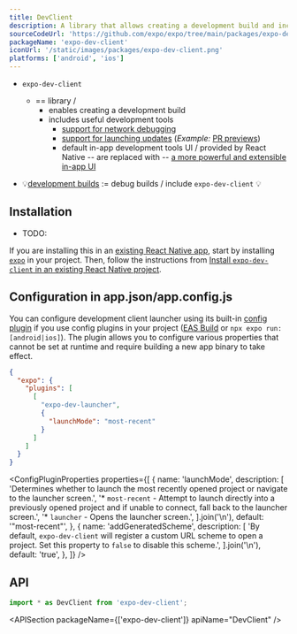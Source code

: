```yaml
---
title: DevClient
description: A library that allows creating a development build and includes useful development tools.
sourceCodeUrl: 'https://github.com/expo/expo/tree/main/packages/expo-dev-client'
packageName: 'expo-dev-client'
iconUrl: '/static/images/packages/expo-dev-client.png'
platforms: ['android', 'ios']
---
```


* `expo-dev-client`
  * == library / 
    * enables creating a development build
    * includes useful development tools
      * [support for network debugging](../../../debugging/tools.mdx/#inspecting-network-requests)
      * [support for launching updates](../../../eas-update/expo-dev-client.mdx) (_Example:_ [PR previews](../../../develop/development-builds/development-workflows/#pr-previews))
      * default in-app development tools UI / provided by React Native -- are replaced with -- [a more powerful and extensible in-app UI](../../../debugging/tools.mdx/#developer-menu)

* 💡[development builds](/develop/development-builds/introduction/) := debug builds / include `expo-dev-client` 💡 

## Installation

* TODO:
<APIInstallSection hideBareInstructions />

If you are installing this in an [existing React Native app](/bare/overview/), start by installing [`expo`](/bare/installing-expo-modules/) in your project.
Then, follow the instructions from [Install `expo-dev-client` in an existing React Native project](/bare/install-dev-builds-in-bare/).

## Configuration in app.json/app.config.js

You can configure development client launcher using its built-in [config plugin](/config-plugins/introduction/) if you use config plugins in your project ([EAS Build](/build/introduction) or `npx expo run:[android|ios]`). The plugin allows you to configure various properties that cannot be set at runtime and require building a new app binary to take effect.

<ConfigPluginExample>

```json app.json
{
  "expo": {
    "plugins": [
      [
        "expo-dev-launcher",
        {
          "launchMode": "most-recent"
        }
      ]
    ]
  }
}
```

</ConfigPluginExample>

<ConfigPluginProperties
  properties={[
    {
      name: 'launchMode',
      description: [
        'Determines whether to launch the most recently opened project or navigate to the launcher screen.',
        '* `most-recent` - Attempt to launch directly into a previously opened project and if unable to connect, fall back to the launcher screen.',
        '* `launcher` - Opens the launcher screen.',
      ].join('\n'),
      default: '"most-recent"',
    },
    {
      name: 'addGeneratedScheme',
      description: [
        'By default, `expo-dev-client` will register a custom URL scheme to open a project. Set this property to `false` to disable this scheme.',
      ].join('\n'),
      default: 'true',
    },
  ]}
/>

## API

```js
import * as DevClient from 'expo-dev-client';
```

<APISection packageName={['expo-dev-client']} apiName="DevClient" />
